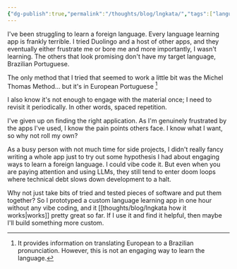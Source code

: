 ```yaml
---
{"dg-publish":true,"permalink":"/thoughts/blog/lngkata/","tags":["language","portuguese","blogged","refactored"],"created":"2025-08-27T06:13:21.321+01:00","updated":"2025-09-25T19:58:29.967+01:00"}
---
```


I've been struggling to learn a foreign language. Every language learning app is frankly terrible.  I tried Duolingo and a host of other apps, and they eventually either frustrate me or bore me and more importantly, I wasn't learning. The others that look promising don't have my target language, Brazilian Portuguese.

The only method that I tried that seemed to work a little bit was the Michel Thomas Method... but it's in European Portuguese [^1]

I also know it's not enough to engage with the material once; I need to revisit it periodically. In other words, spaced repetition. 

I've given up on finding the right application. As I'm genuinely frustrated by the apps I've used, I know the pain points others face. I know what I want, so why not roll my own?

As a busy person with not much time for side projects, I didn't really fancy writing a whole app just to try out some hypothesis I had about engaging ways to learn a foreign language. I could vibe code it. But even when you are paying attention and using LLMs, they still tend to enter doom loops where technical debt slows down development to a halt.

Why not just take bits of tried and tested pieces of software and put them together? So I prototyped a custom language learning app in one hour without any vibe coding, and it [[thoughts/blog/lngkata how it works\|works]] pretty great so far. If I use it and find it helpful, then maybe I'll build something more custom.

[^1]: It provides information on translating European to a Brazilian pronunciation. However, this is not an engaging way to learn the language.